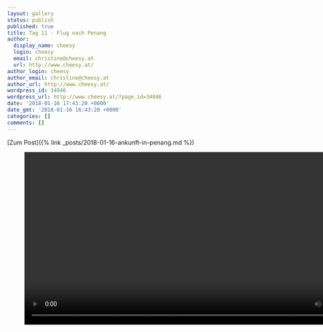 ```yaml
---
layout: gallery
status: publish
published: true
title: Tag 11 - Flug nach Penang
author:
  display_name: cheesy
  login: cheesy
  email: christine@cheesy.at
  url: http://www.cheesy.at/
author_login: cheesy
author_email: christine@cheesy.at
author_url: http://www.cheesy.at/
wordpress_id: 34846
wordpress_url: http://www.cheesy.at/?page_id=34846
date: '2018-01-16 17:43:20 +0000'
date_gmt: '2018-01-16 16:43:20 +0000'
categories: []
comments: []
---
```


[Zum Post]({% link _posts/2018-01-16-ankunft-in-penang.md %})

<figure><video controls width="800" src="{% link /download/Videos/Kofferseilzug.mp4 %}"></video></figure>
